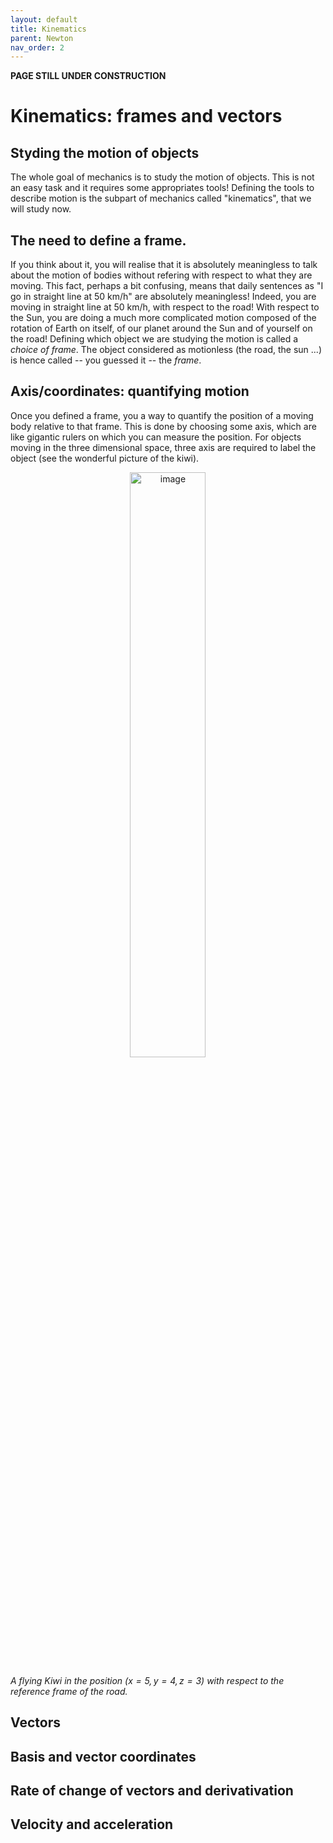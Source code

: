 ```yaml
---
layout: default
title: Kinematics
parent: Newton
nav_order: 2
---
```

**PAGE STILL UNDER CONSTRUCTION**

# Kinematics: frames and vectors

## Styding the motion of objects

The whole goal of mechanics is to study the motion of objects. This is not an easy task and it requires some appropriates tools! Defining the tools to describe motion is the subpart of mechanics called "kinematics", that we will study now.

## The need to define a frame.

If you think about it, you will realise that it is absolutely meaningless to talk about the motion of bodies without refering with respect to what they are moving. This fact, perhaps a  bit confusing, means that daily sentences as "I go in straight line at 50 km/h" are absolutely meaningless! Indeed, you are moving in straight line at 50 km/h, with respect to the road! With respect to the Sun, you are doing a much more complicated motion composed of the rotation of Earth on itself, of our planet around the Sun and of yourself on the road!
Defining which object we are studying the motion is called a *choice of frame*. The object considered as motionless (the road, the sun ...) is hence called -- you guessed it -- the *frame*.

## Axis/coordinates: quantifying motion

Once you defined a frame, you a way to quantify the position of a moving body relative to that frame. This is done by choosing some axis, which are like gigantic rulers on which you can measure the position. For objects moving in the three dimensional space, three axis are required to label the object (see the wonderful picture of the kiwi).

<p align="center">
<img src="../images/frame.png" alt="image" width="49%" height="auto">
</p>

*A flying Kiwi in the position $(x=5,y=4,z=3)$ with respect to the reference frame of the road.*

## Vectors

## Basis and vector coordinates

## Rate of change of vectors and derivativation

## Velocity and acceleration

